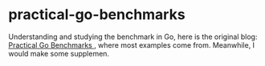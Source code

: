 # practical-go-benchmarks
Understanding and studying the benchmark in Go, here is the original blog: [Practical Go Benchmarks
](https://www.instana.com/blog/practical-golang-benchmarks/), where most examples come from. Meanwhile, I would make some supplemen.
